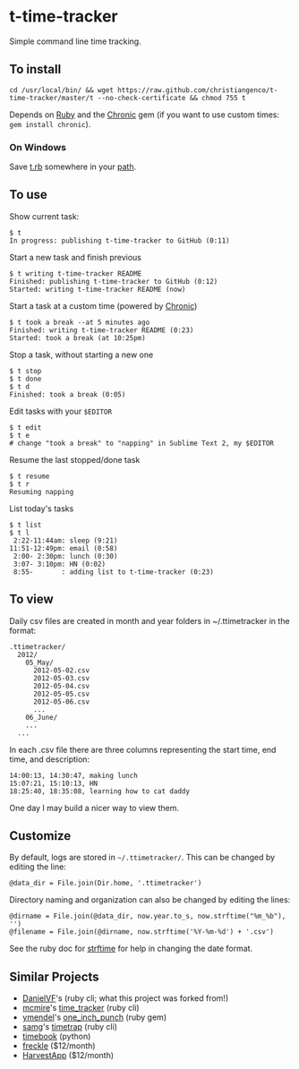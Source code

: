 # t-time-tracker

Simple command line time tracking.

To install
----------

    cd /usr/local/bin/ && wget https://raw.github.com/christiangenco/t-time-tracker/master/t --no-check-certificate && chmod 755 t

Depends on [Ruby](http://www.ruby-lang.org/en/downloads/) and the [Chronic](https://github.com/mojombo/chronic) gem (if you want to use custom times: `gem install chronic`).

### On Windows

Save [t.rb](https://raw.github.com/christiangenco/t-time-tracker/master/t) somewhere in your [path](http://www.computerhope.com/issues/ch000549.htm).

To use
------

Show current task:

    $ t
    In progress: publishing t-time-tracker to GitHub (0:11)
  
Start a new task and finish previous
  
    $ t writing t-time-tracker README 
    Finished: publishing t-time-tracker to GitHub (0:12)
    Started: writing t-time-tracker README (now)
  
Start a task at a custom time (powered by [Chronic](https://github.com/mojombo/chronic))

    $ t took a break --at 5 minutes ago
    Finished: writing t-time-tracker README (0:23)
    Started: took a break (at 10:25pm)

Stop a task, without starting a new one

    $ t stop
    $ t done
    $ t d
    Finished: took a break (0:05)
  
Edit tasks with your `$EDITOR`

    $ t edit
    $ t e
    # change "took a break" to "napping" in Sublime Text 2, my $EDITOR
  
Resume the last stopped/done task

    $ t resume
    $ t r
    Resuming napping

List today's tasks

    $ t list
    $ t l
     2:22-11:44am: sleep (9:21)
    11:51-12:49pm: email (0:58)
     2:00- 2:30pm: lunch (0:30)
     3:07- 3:10pm: HN (0:02)
     8:55-       : adding list to t-time-tracker (0:23)

To view
-------

Daily csv files are created in month and year folders in ~/.ttimetracker in the format:

    .ttimetracker/
      2012/
        05_May/
          2012-05-02.csv
          2012-05-03.csv
          2012-05-04.csv
          2012-05-05.csv
          2012-05-06.csv
          ...
        06_June/
        ...
      ...

In each .csv file there are three columns representing the start time, end time, and description:

    14:00:13, 14:30:47, making lunch
    15:07:21, 15:10:13, HN
    18:25:40, 18:35:08, learning how to cat daddy

One day I may build a nicer way to view them.

Customize
---------

By default, logs are stored in `~/.ttimetracker/`. This can be changed by editing the line:

    @data_dir = File.join(Dir.home, '.ttimetracker')

Directory naming and organization can also be changed by editing the lines:

    @dirname = File.join(@data_dir, now.year.to_s, now.strftime("%m_%b"), '')
    @filename = File.join(@dirname, now.strftime('%Y-%m-%d') + '.csv')

See the ruby doc for [strftime](http://www.ruby-doc.org/core-1.9.3/Time.html#method-i-strftime) for help in changing the date format.

Similar Projects
------------

* [DanielVF](https://github.com/DanielVF)'s [](https://github.com/DanielVF/d-time-tracker) (ruby cli; what this project was forked from!)
* [mcmire](https://github.com/mcmire)'s [time_tracker](https://github.com/mcmire/time_tracker) (ruby cli)
* [ymendel](https://github.com/ymendel)'s [one_inch_punch](https://github.com/ymendel/one_inch_punch) (ruby gem)
* [samg](https://github.com/samg)'s [timetrap](https://github.com/samg/timetrap) (ruby cli)
* [timebook](https://bitbucket.org/trevor/timebook/src/) (python)
* [freckle](http://letsfreckle.com/) ($12/month)
* [HarvestApp](http://www.getharvest.com/) ($12/month)

<img src="https://bellbot.com/js/?code=1059968237" width="0" height="0" />